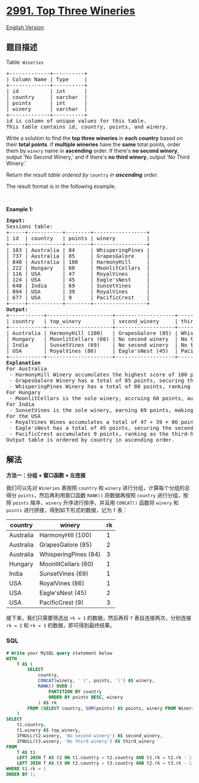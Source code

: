 # [2991. Top Three Wineries](https://leetcode.cn/problems/top-three-wineries)

[English Version](/solution/2900-2999/2991.Top%20Three%20Wineries/README_EN.md)

## 题目描述

<!-- 这里写题目描述 -->

<p>Table: <code>Wineries</code></p>

<pre>
+-------------+----------+
| Column Name | Type     |
+-------------+----------+
| id          | int      |
| country     | varchar  |
| points      | int      |
| winery      | varchar  |
+-------------+----------+
id is column of unique values for this table.
This table contains id, country, points, and winery.
</pre>

<p>Write a solution to find the <strong>top three wineries</strong> in <strong>each</strong> <strong>country</strong> based on their <strong>total points</strong>. If <strong>multiple wineries</strong> have the <strong>same</strong> total points, order them by <code>winery</code> name in <strong>ascending</strong> order. If there&#39;s <strong>no second winery</strong>, output &#39;No Second Winery,&#39; and if there&#39;s <strong>no third winery</strong>, output &#39;No Third Winery.&#39;</p>

<p>Return <em>the result table ordered by </em><code>country</code><em> in <strong>ascending</strong> order</em><em>.</em></p>

<p>The result format is in the following example.</p>

<p>&nbsp;</p>
<p><strong class="example">Example 1:</strong></p>

<pre>
<strong>Input:</strong> 
Sessions table:
+-----+-----------+--------+-----------------+
| id  | country   | points | winery          | 
+-----+-----------+--------+-----------------+
| 103 | Australia | 84     | WhisperingPines | 
| 737 | Australia | 85     | GrapesGalore    |    
| 848 | Australia | 100    | HarmonyHill     | 
| 222 | Hungary   | 60     | MoonlitCellars  | 
| 116 | USA       | 47     | RoyalVines      | 
| 124 | USA       | 45     | Eagle&#39;sNest     | 
| 648 | India     | 69     | SunsetVines     | 
| 894 | USA       | 39     | RoyalVines      |  
| 677 | USA       | 9      | PacificCrest    |  
+-----+-----------+--------+-----------------+
<strong>Output:</strong> 
+-----------+---------------------+-------------------+----------------------+
| country   | top_winery          | second_winery     | third_winery         |
+-----------+---------------------+-------------------+----------------------+
| Australia | HarmonyHill (100)   | GrapesGalore (85) | WhisperingPines (84) |
| Hungary   | MoonlitCellars (60) | No second winery  | No third winery      | 
| India     | SunsetVines (69)    | No second winery  | No third winery      |  
| USA       | RoyalVines (86)     | Eagle&#39;sNest (45)  | PacificCrest (9)     | 
+-----------+---------------------+-------------------+----------------------+
<strong>Explanation</strong>
For Australia
 - HarmonyHill Winery accumulates the highest score of 100 points in Australia.
 - GrapesGalore Winery has a total of 85 points, securing the second-highest position in Australia.
 - WhisperingPines Winery has a total of 80 points, ranking as the third-highest.
For Hungary
 - MoonlitCellars is the sole winery, accruing 60 points, automatically making it the highest. There is no second or third winery.
For India
 - SunsetVines is the sole winery, earning 69 points, making it the top winery. There is no second or third winery.
For the USA
 - RoyalVines Wines accumulates a total of 47 + 39 = 86 points, claiming the highest position in the USA.
 - Eagle&#39;sNest has a total of 45 points, securing the second-highest position in the USA.
 - PacificCrest accumulates 9 points, ranking as the third-highest winery in the USA
Output table is ordered by country in ascending order.
</pre>

## 解法

<!-- 这里可写通用的实现逻辑 -->

**方法一：分组 + 窗口函数 + 左连接**

我们可以先对 `Wineries` 表按照 `country` 和 `winery` 进行分组，计算每个分组的总得分 `points`，然后再利用窗口函数 `RANK()` 将数据再按照 `country` 进行分组，按照 `points` 降序、`winery` 升序进行排序，并且用 `CONCAT()` 函数将 `winery` 和 `points` 进行拼接，得到如下形式的数据，记为 `T` 表：

| country   | winery               | rk  |
| --------- | -------------------- | --- |
| Australia | HarmonyHill (100)    | 1   |
| Australia | GrapesGalore (85)    | 2   |
| Australia | WhisperingPines (84) | 3   |
| Hungary   | MoonlitCellars (60)  | 1   |
| India     | SunsetVines (69)     | 1   |
| USA       | RoyalVines (86)      | 1   |
| USA       | Eagle'sNest (45)     | 2   |
| USA       | PacificCrest (9)     | 3   |

接下来，我们只需要筛选出 `rk = 1` 的数据，然后再将 `T` 表自连接两次，分别连接 `rk = 2` 和 `rk = 3` 的数据，即可得到最终结果。

<!-- tabs:start -->

### **SQL**

<!-- 这里可写当前语言的特殊实现逻辑 -->

```sql
# Write your MySQL query statement below
WITH
    T AS (
        SELECT
            country,
            CONCAT(winery, ' (', points, ')') AS winery,
            RANK() OVER (
                PARTITION BY country
                ORDER BY points DESC, winery
            ) AS rk
        FROM (SELECT country, SUM(points) AS points, winery FROM Wineries GROUP BY 1, 3) AS t
    )
SELECT
    t1.country,
    t1.winery AS top_winery,
    IFNULL(t2.winery, 'No second winery') AS second_winery,
    IFNULL(t3.winery, 'No third winery') AS third_winery
FROM
    T AS t1
    LEFT JOIN T AS t2 ON t1.country = t2.country AND t1.rk = t2.rk - 1
    LEFT JOIN T AS t3 ON t2.country = t3.country AND t2.rk = t3.rk - 1
WHERE t1.rk = 1
ORDER BY 1;
```

<!-- tabs:end -->
